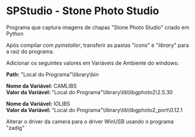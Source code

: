 # SPStudio - Stone Photo Studio
Programa que captura imagens de chapas "Stone Photo Studio" criado em Python

Após compilar com <i>pyinstaller</i>, transferir as pastas "<i>icons</i>" e "<i>library</i>" para a raiz do programa.

Adicionar os seguintes valores em Variáveis de Ambiente do windows:

<b>Path:</b> "Local do Programa"\library\bin

<b>Nome da Variável:</b> CAMLIBS </br>
<b>Valor da Variável: </b> "Local do Programa"\library\lib\libgphoto2\2.5.30

<b>Nome da Variável:</b> IOLIBS </br>
<b>Valor da Variável: </b> "Local do Programa"\library\lib\libgphoto2_port\0.12.1

Alterar o driver da camera para o driver WinUSB usando o programa "zadig"

